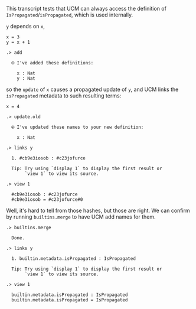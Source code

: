 This transcript tests that UCM can always access the definition of
`IsPropagated`/`isPropagated`, which is used internally.

`y` depends on `x`,
```unison
x = 3
y = x + 1
```

```ucm
.> add

  ⍟ I've added these definitions:
  
    x : Nat
    y : Nat

```
so the `update` of `x` causes a propagated update of `y`, and UCM links the
`isPropagated` metadata to such resulting terms:

```unison
x = 4
```

```ucm
.> update.old

  ⍟ I've updated these names to your new definition:
  
    x : Nat

.> links y

  1. #cb9e3iosob : #c23jofurce
  
  Tip: Try using `display 1` to display the first result or
       `view 1` to view its source.

.> view 1

  #cb9e3iosob : #c23jofurce
  #cb9e3iosob = #c23jofurce#0

```
Well, it's hard to tell from those hashes, but those are right.  We can confirm
by running `builtins.merge` to have UCM add names for them.

```ucm
.> builtins.merge

  Done.

.> links y

  1. builtin.metadata.isPropagated : IsPropagated
  
  Tip: Try using `display 1` to display the first result or
       `view 1` to view its source.

.> view 1

  builtin.metadata.isPropagated : IsPropagated
  builtin.metadata.isPropagated = IsPropagated

```
